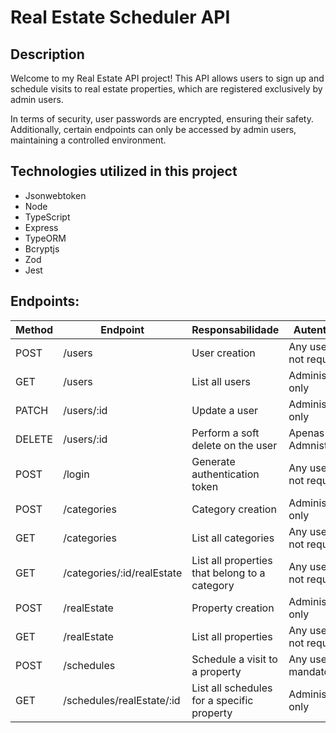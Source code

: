 # Real Estate Scheduler API


## Description

Welcome to my Real Estate API project! This API allows users to sign up and schedule visits to real estate properties, which are registered exclusively by admin users.

In terms of security, user passwords are encrypted, ensuring their safety. Additionally, certain endpoints can only be accessed by admin users, maintaining a controlled environment.

## Technologies utilized in this project

- Jsonwebtoken
- Node
- TypeScript
- Express
- TypeORM
- Bcryptjs
- Zod
- Jest

## Endpoints:

| Method | Endpoint                   | Responsabilidade                                  | Autenticação                           |
| ------ | -------------------------- | ------------------------------------------------- | -------------------------------------- |
| POST   | /users                     | User creation                                     | Any user, token not required         |
| GET    | /users                     | List all users                                    | Administrators only                  |
| PATCH  | /users/:id                 | Update a user                                     | Administrators only |
| DELETE | /users/:id                 | Perform a soft delete on the user                 | Apenas Admnistradores                  |
| POST   | /login                     | Generate authentication token                     | Any user, token not required  |
| POST   | /categories                | Category creation                                 | Administrators only                  |
| GET    | /categories                | List all categories                               | Any user, token not required  |
| GET    | /categories/:id/realEstate | List all properties that belong to a category     | Any user, token not required  |
| POST   | /realEstate                | Property creation                                 | Administrators only                  |
| GET    | /realEstate                | List all properties                               | 	Any user, token not required  |
| POST   | /schedules                 | Schedule a visit to a property                    | Any user, token mandatory    |
| GET    | /schedules/realEstate/:id  | List all schedules for a specific property        | Administrators only                  |


